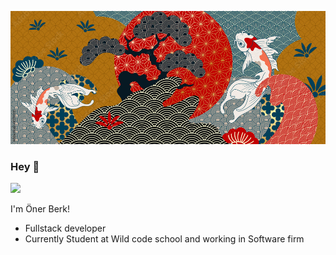 ![Cover](https://github.com/OnerBerk/OnerBerk/blob/main/img/koi.jpeg)  
### Hey 🤗
![](https://komarev.com/ghpvc/?username=OnerBerk&color=orange)  

I'm Öner Berk!  

* Fullstack developer
* Currently Student at Wild code school and working in Software firm
